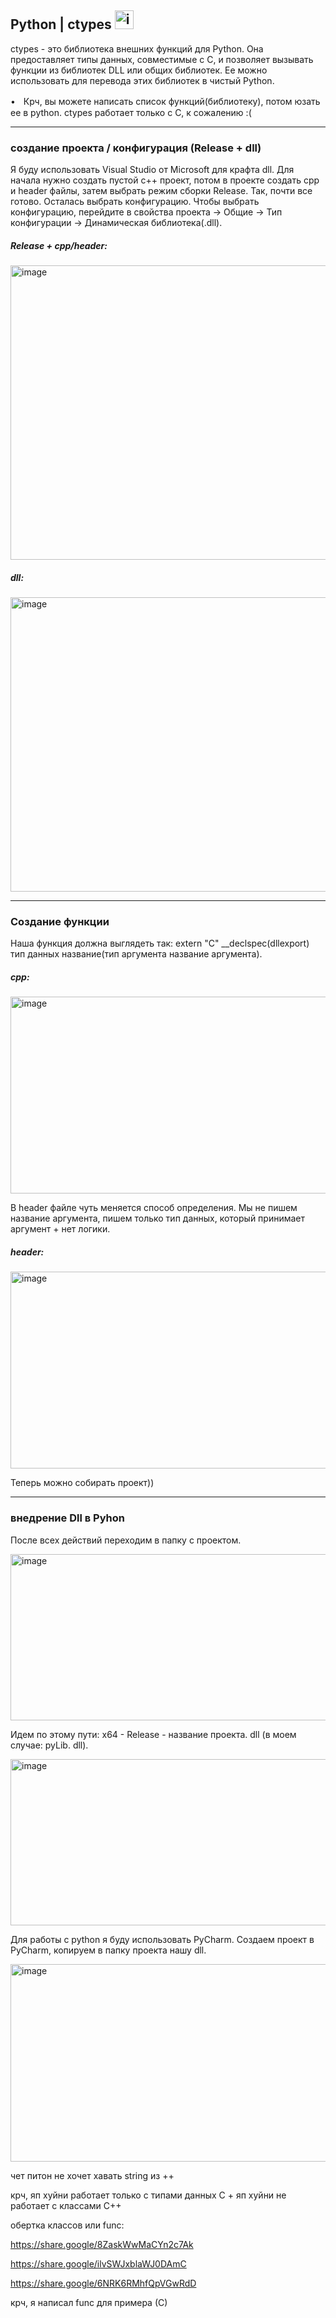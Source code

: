 ## Python | ctypes <img width="30" height="30" alt="image" src="https://github.com/user-attachments/assets/4dd8fa6b-cdfd-4087-960a-4a2fbb8c8590" />

ctypes  - это библиотека внешних функций для Python. Она предоставляет типы данных, совместимые с C, и позволяет вызывать функции из библиотек DLL или общих библиотек. Ее можно использовать для перевода этих библиотек в чистый Python.

•ㅤКрч, вы можете написать список функций(библиотеку), потом юзать ее в python. ctypes работает только с С, к сожалению :(

-------------

### создание проекта / конфигурация (Release + dll)

Я буду использовать Visual Studio от Microsoft для крафта dll. Для начала нужно создать пустой с++ проект, потом в проекте создать cpp и header файлы, затем выбрать режим сборки Release. Так, почти все готово. Осталась выбрать конфигурацию. Чтобы выбрать конфигурацию, перейдите в свойства проекта -> Общие -> Тип конфигурации -> Динамическая библиотека(.dll).

##### Release + cpp/header:

<img width="1280" height="471" alt="image" src="https://github.com/user-attachments/assets/d42e7c89-7cd5-489d-bb22-18604f48bfaf" />

##### dll: 

<img width="1280" height="471" alt="image" src="https://github.com/user-attachments/assets/eda18678-4df4-4b92-90aa-8a6714dc5300" />

------------

### Создание функции

Наша функция должна выглядеть так: extern "C" __declspec(dllexport) тип данных название(тип аргумента название аргумента).

##### cpp:

<img width="929" height="315" alt="image" src="https://github.com/user-attachments/assets/328d9e53-4aca-408c-865a-832f2f42cb94" />

В header файле чуть меняется способ определения. Мы не пишем название аргумента, пишем только тип данных, который принимает аргумент + нет логики.

##### header:

<img width="929" height="315" alt="image" src="https://github.com/user-attachments/assets/4900fdea-a2eb-423e-8486-92c2a45a29f6" />

Теперь можно собирать проект))

----------------------

### внедрение Dll в Pyhon

После всех действий переходим в папку с проектом.

<img width="1020" height="266" alt="image" src="https://github.com/user-attachments/assets/18f3a5df-dbce-4476-ab2b-ec334267b6b7" />

Идем по этому пути: x64 - Release - название проекта. dll (в моем случае: pyLib. dll).

<img width="1020" height="266" alt="image" src="https://github.com/user-attachments/assets/988080f5-77ec-4d0c-8126-1fbd51f3eb72" />

Для работы с python я буду использовать PyCharm. Создаем проект в PyCharm, копируем в папку проекта нашу dll.

<img width="603" height="316" alt="image" src="https://github.com/user-attachments/assets/034bc70a-d4ca-4317-8409-c51adb597dfc" />



чет питон не хочет хавать string из ++

крч, яп хуйни работает только с типами данных С + яп хуйни не работает с классами С++

обертка классов или func: 

https://share.google/8ZaskWwMaCYn2c7Ak

https://share.google/ilvSWJxblaWJ0DAmC

https://share.google/6NRK6RMhfQpVGwRdD

крч, я написал func для примера (С)
